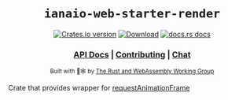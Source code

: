 <div align="center">

  <h1><code>ianaio-web-starter-render</code></h1>

  <p>
    <a href="https://crates.io/crates/ianaio-web-starter-render"><img src="https://img.shields.io/crates/v/ianaio-web-starter-render.svg?style=flat-square" alt="Crates.io version" /></a>
    <a href="https://crates.io/crates/ianaio-web-starter-render"><img src="https://img.shields.io/crates/d/ianaio-web-starter-render.svg?style=flat-square" alt="Download" /></a>
    <a href="https://docs.rs/ianaio-web-starter-render"><img src="https://img.shields.io/badge/docs-latest-blue.svg?style=flat-square" alt="docs.rs docs" /></a>
  </p>

  <h3>
    <a href="https://docs.rs/ianaio-web-starter-render">API Docs</a>
    <span> | </span>
    <a href="https://github.com/rustwasm/ianaio-web-starter/blob/master/CONTRIBUTING.md">Contributing</a>
    <span> | </span>
    <a href="https://discordapp.com/channels/442252698964721669/443151097398296587">Chat</a>
  </h3>

  <sub>Built with 🦀🕸 by <a href="https://rustwasm.github.io/">The Rust and WebAssembly Working Group</a></sub>
</div>

Crate that provides wrapper for
[requestAnimationFrame](https://developer.mozilla.org/en-US/docs/Web/API/Window/requestAnimationFrame)
